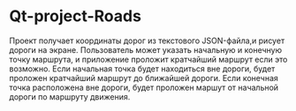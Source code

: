 # Qt-project-Roads
Проект получает координаты дорог из текстового JSON-файла,и рисует дороги на экране.
Пользователь может указать начальную и конечную точку маршрута, и приложение проложит кратчайший маршрут если это возможно.
Если начальная точка будет находиться вне дороги, будет проложен кратчайший маршрут до ближайшей дороги.
Если конечная точка расположена вне дороги, будет проложен маршут от начальной дороги по маршруту движения.
